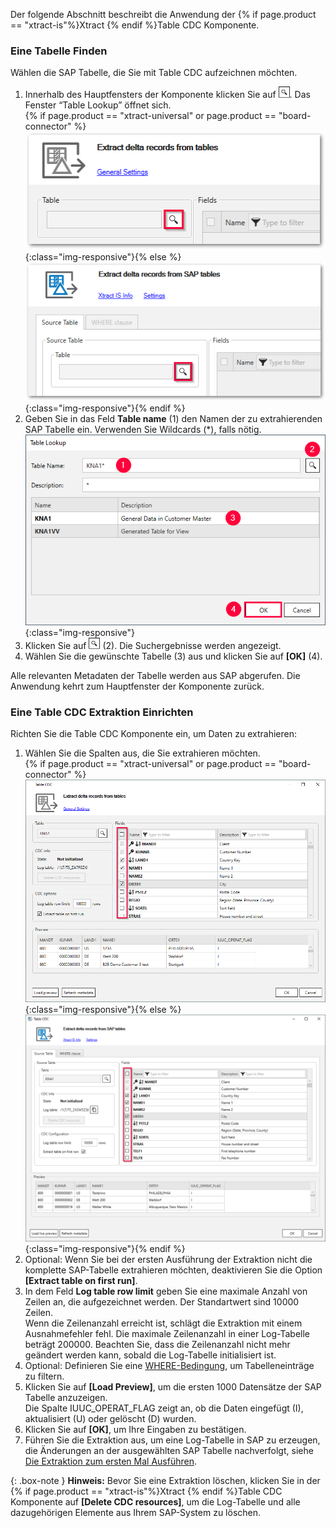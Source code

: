 Der folgende Abschnitt beschreibt die Anwendung der {% if page.product == "xtract-is"%}Xtract {% endif %}Table CDC Komponente. <br>

### Eine Tabelle Finden

Wählen die SAP Tabelle, die Sie mit Table CDC aufzeichnen möchten.

1. Innerhalb des Hauptfensters der Komponente klicken Sie auf ![magnifying-glass](/img/content/icons/magnifying-glass.png). Das Fenster “Table Lookup” öffnet sich.<br>
{% if page.product == "xtract-universal" or page.product == "board-connector" %}![Table-CDC](/img/content/tablecdc/table-cdc.png){:class="img-responsive"}{% else %}![Table-CDC](/img/content/tablecdc/xis-table-cdc.png){:class="img-responsive"}{% endif %}
2. Geben Sie in das Feld **Table name** (1) den Namen der zu extrahierenden SAP Tabelle ein. Verwenden Sie Wildcards (*), falls nötig.<br>
![Look-Up-Report](/img/content/table/table_look-up.png){:class="img-responsive"}
3. Klicken Sie auf ![magnifying-glass](/img/content/icons/magnifying-glass.png) (2). Die Suchergebnisse werden angezeigt.
4. Wählen Sie die gewünschte Tabelle (3) aus und klicken Sie auf **[OK]** (4).

Alle relevanten Metadaten der Tabelle werden aus SAP abgerufen.
Die Anwendung kehrt zum Hauptfenster der Komponente zurück.

### Eine Table CDC Extraktion Einrichten

Richten Sie die Table CDC Komponente ein, um Daten zu extrahieren:

1. Wählen Sie die Spalten aus, die Sie extrahieren möchten.<br> 
{% if page.product == "xtract-universal" or page.product == "board-connector" %}![Table-CDC-Setup](/img/content/tablecdc/table-cdc-kna1.png){:class="img-responsive"}{% else %}![Table-CDC-Setup](/img/content/tablecdc/xis-table-cdc-kna1.png){:class="img-responsive"}{% endif %}
2. Optional: Wenn Sie bei der ersten Ausführung der Extraktion nicht die komplette SAP-Tabelle extrahieren möchten, deaktivieren Sie die Option **[Extract table on first run]**.
3. In dem Feld **Log table row limit** geben Sie eine maximale Anzahl von Zeilen an, die aufgezeichnet werden. Der Standartwert sind 10000 Zeilen.<br>
Wenn die Zeilenanzahl erreicht ist, schlägt die Extraktion mit einem Ausnahmefehler fehl. Die maximale Zeilenanzahl in einer Log-Tabelle beträgt 200000.
Beachten Sie, dass die Zeilenanzahl nicht mehr geändert werden kann, sobald die Log-Tabelle initialisiert ist. 
4. Optional: Definieren Sie eine [WHERE-Bedingung](./where-clause), um Tabelleneinträge zu filtern.
5. Klicken Sie auf **[Load Preview]**, um die ersten 1000 Datensätze der SAP Tabelle anzuzeigen.<br>
Die Spalte IUUC_OPERAT_FLAG zeigt an, ob die Daten eingefügt (I), aktualisiert (U) oder gelöscht (D) wurden.
6. Klicken Sie auf **[OK]**, um Ihre Eingaben zu bestätigen.
7. Führen Sie die Extraktion aus, um eine Log-Tabelle in SAP zu erzeugen, die Änderungen an der ausgewählten SAP Tabelle nachverfolgt, siehe [Die Extraktion zum ersten Mal Ausführen](#die-extraktion-zum-ersten-mal-ausführen).

{: .box-note }
**Hinweis:** Bevor Sie eine Extraktion löschen, klicken Sie in der {% if page.product == "xtract-is"%}Xtract {% endif %}Table CDC Komponente auf **[Delete CDC resources]**, um die Log-Tabelle und alle dazugehörigen Elemente aus Ihrem SAP-System zu löschen. 

